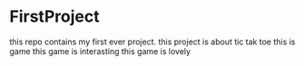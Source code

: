 # FirstProject
this repo contains my first ever project.
this project is about tic tak toe
this is game
this game is interasting
this game is lovely
